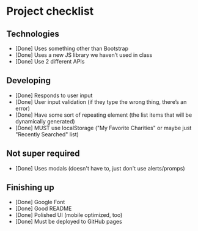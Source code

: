 # Project checklist

## Technologies
- [Done] Uses something other than Bootstrap
- [Done] Uses a new JS library we haven’t used in class
- [Done] Use 2 different APIs

## Developing
- [Done] Responds to user input
- [Done] User input validation (if they type the wrong thing, there’s an error)
- [Done] Have some sort of repeating element (the list items that will be dynamically generated)
- [Done] MUST use localStorage ("My Favorite Charities" or maybe just "Recently Searched" list)

## Not super required
- [Done] Uses modals (doesn't have to, just don't use alerts/promps)

## Finishing up
- [Done] Google Font
- [Done] Good README
- [Done] Polished UI (mobile optimized, too)
- [Done] Must be deployed to GitHub pages